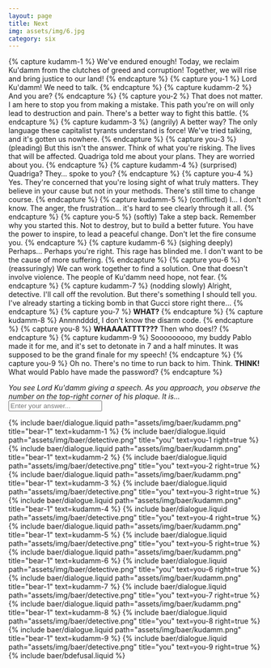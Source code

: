 ```yaml
---
layout: page
title: Next
img: assets/img/6.jpg
category: six
---
```


{% capture kudamm-1 %}
  We've endured enough! Today, we reclaim Ku'damm from the clutches of greed and corruption! Together, we will rise and bring justice to our land!
{% endcapture %}
{% capture you-1 %}
  Lord Ku'damm! We need to talk.
{% endcapture %}
{% capture kudamm-2 %}
  And you are?
{% endcapture %}
{% capture you-2 %}
  That does not matter. I am here to stop you from making a mistake. This path you're on will only lead to destruction and pain. There's a better way to fight this battle.
{% endcapture %}
{% capture kudamm-3 %}
  (angrily) A better way? The only language these capitalist tyrants understand is force! We've tried talking, and it's gotten us nowhere.
{% endcapture %}
{% capture you-3 %}
  (pleading) But this isn't the answer. Think of what you're risking. The lives that will be affected. Quadriga told me about your plans. They are worried about you.
{% endcapture %}
{% capture kudamm-4 %}
  (surprised) Quadriga? They… spoke to you?
{% endcapture %}
{% capture you-4 %}
  Yes. They're concerned that you're losing sight of what truly matters. They believe in your cause but not in your methods. There's still time to change course.
{% endcapture %}
{% capture kudamm-5 %}
  (conflicted) I… I don't know. The anger, the frustration… it's hard to see clearly through it all.
{% endcapture %}
{% capture you-5 %}
  (softly) Take a step back. Remember why you started this. Not to destroy, but to build a better future. You have the power to inspire, to lead a peaceful change. Don't let the fire consume you.
{% endcapture %}
{% capture kudamm-6 %}
  (sighing deeply) Perhaps… Perhaps you're right. This rage has blinded me. I don't want to be the cause of more suffering.
{% endcapture %}
{% capture you-6 %}
  (reassuringly) We can work together to find a solution. One that doesn't involve violence. The people of Ku'damm need hope, not fear.
{% endcapture %}
{% capture kudamm-7 %}
  (nodding slowly) Alright, detective. I'll call off the revolution. But there's something I should tell you. I've already starting a ticking bomb in that Gucci store right there…
{% endcapture %}
{% capture you-7 %}
  <b>WHAT?</b>
{% endcapture %}
{% capture kudamm-8 %}
  Annnndddd, I don't know the disarm code.
{% endcapture %}
{% capture you-8 %}
  <b>WHAAAATTTT???</b> Then who does!?
{% endcapture %}
{% capture kudamm-9 %}
  Sooooooooo, my buddy Pablo made it for me, and it's set to detonate in 7 and a half minutes. It was supposed to be the grand finale for my speech!
{% endcapture %}
{% capture you-9 %}
  Oh no. There's no time to run back to him. Think. <b>THINK!</b> What would Pablo have made the password?
{% endcapture %}

<div class="baer-dialogue-group">
  <div class="d-flex flex-column align-items-center gap-5">
    <!-- TODO: handle this text -->
    <i>You see Lord Ku'damm giving a speech. As you approach, you observe the number on the top-right corner of his plaque. It is...</i>
    <form baer-key="kudamm-unlock">
      <input placeholder="Enter your answer...">
    </form>
  </div>

  <div class="baer-dialogue-group" baer-content="kudamm-unlock">
    {% include baer/dialogue.liquid path="assets/img/baer/kudamm.png" title="bear-1" text=kudamm-1 %}
    {% include baer/dialogue.liquid path="assets/img/baer/detective.png" title="you" text=you-1 right=true %}
    {% include baer/dialogue.liquid path="assets/img/baer/kudamm.png" title="bear-1" text=kudamm-2 %}
    {% include baer/dialogue.liquid path="assets/img/baer/detective.png" title="you" text=you-2 right=true %}
    {% include baer/dialogue.liquid path="assets/img/baer/kudamm.png" title="bear-1" text=kudamm-3 %}
    {% include baer/dialogue.liquid path="assets/img/baer/detective.png" title="you" text=you-3 right=true %}
    {% include baer/dialogue.liquid path="assets/img/baer/kudamm.png" title="bear-1" text=kudamm-4 %}
    {% include baer/dialogue.liquid path="assets/img/baer/detective.png" title="you" text=you-4 right=true %}
    {% include baer/dialogue.liquid path="assets/img/baer/kudamm.png" title="bear-1" text=kudamm-5 %}
    {% include baer/dialogue.liquid path="assets/img/baer/detective.png" title="you" text=you-5 right=true %}
    {% include baer/dialogue.liquid path="assets/img/baer/kudamm.png" title="bear-1" text=kudamm-6 %}
    {% include baer/dialogue.liquid path="assets/img/baer/detective.png" title="you" text=you-6 right=true %}
    {% include baer/dialogue.liquid path="assets/img/baer/kudamm.png" title="bear-1" text=kudamm-7 %}
    {% include baer/dialogue.liquid path="assets/img/baer/detective.png" title="you" text=you-7 right=true %}
    {% include baer/dialogue.liquid path="assets/img/baer/kudamm.png" title="bear-1" text=kudamm-8 %}
    {% include baer/dialogue.liquid path="assets/img/baer/detective.png" title="you" text=you-8 right=true %}
    {% include baer/dialogue.liquid path="assets/img/baer/kudamm.png" title="bear-1" text=kudamm-9 %}
    {% include baer/dialogue.liquid path="assets/img/baer/detective.png" title="you" text=you-9 right=true %}
  </div>
</div>

<div baer-content="kudamm-unlock">
    {% include baer/bdefusal.liquid %}
</div>
